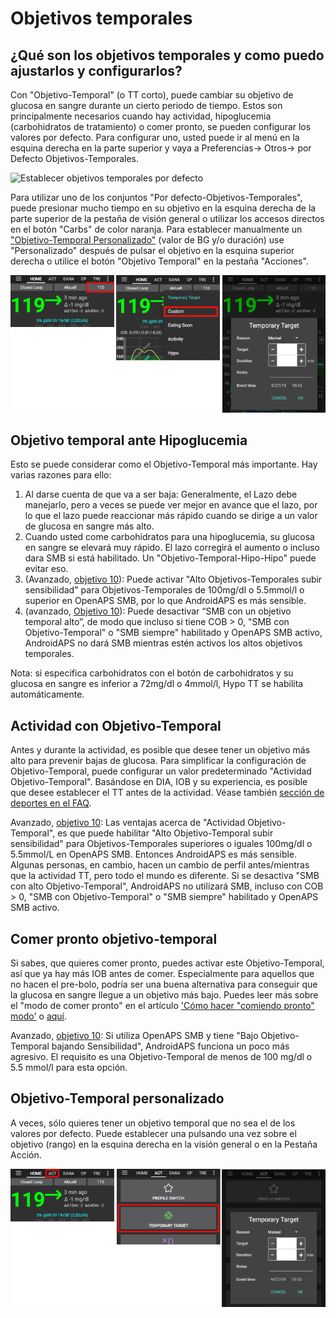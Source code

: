# Objetivos temporales

## ¿Qué son los objetivos temporales y como puedo ajustarlos y configurarlos?

Con "Objetivo-Temporal" (o TT corto), puede cambiar su objetivo de glucosa en sangre durante un cierto periodo de tiempo. Estos son principalmente necesarios cuando hay actividad, hipoglucemia (carbohidratos de tratamiento) o comer pronto, se pueden configurar los valores por defecto. Para configurar uno, usted puede ir al menú en la esquina derecha en la parte superior y vaya a Preferencias-> Otros-> por Defecto Objetivos-Temporales.

![Establecer objetivos temporales por defecto](../images/TempTarget_Default.png)

Para utilizar uno de los conjuntos "Por defecto-Objetivos-Temporales", puede presionar mucho tiempo en su objetivo en la esquina derecha de la parte superior de la pestaña de visión general o utilizar los accesos directos en el botón "Carbs" de color naranja. Para establecer manualmente un ["Objetivo-Temporal Personalizado"](../Usage/temptarget#custom-temp-target) (valor de BG y/o duración) use "Personalizado" después de pulsar el objetivo en la esquina superior derecha o utilice el botón "Objetivo Temporal" en la pestaña "Acciones".

![Establecer el objetivo temporal](../images/TempTarget_Set2.png)

## Objetivo temporal ante Hipoglucemia

Esto se puede considerar como el Objetivo-Temporal más importante. Hay varias razones para ello:

1. Al darse cuenta de que va a ser baja: Generalmente, el Lazo debe manejarlo, pero a veces se puede ver mejor en avance que el lazo, por lo que el lazo puede reaccionar más rápido cuando se dirige a un valor de glucosa en sangre más alto.
2. Cuando usted come carbohidratos para una hipoglucemia, su glucosa en sangre se elevará muy rápido. El lazo corregirá el aumento o incluso dara SMB si está habilitado. Un "Objetivo-Temporal-Hipo-Hipo" puede evitar eso. 
3. (Avanzado, [objetivo 10](../Usage/Objectives#objective-10-enabling-additional-oref1-features-for-daytime-use-such-as-super-micro-bolus-smb)): Puede activar "Alto Objetivos-Temporales subir sensibilidad" para Objetivos-Temporales de 100mg/dl o 5.5mmol/l o superior en OpenAPS SMB, por lo que AndroidAPS es más sensible.
4. (avanzado, [Objetivo 10](../Usage/Objectives#objective-10-enabling-additional-oref1-features-for-daytime-use-such-as-super-micro-bolus-smb)): Puede desactivar “SMB con un objetivo temporal alto”, de modo que incluso si tiene COB > 0, "SMB con Objetivo-Temporal" o "SMB siempre" habilitado y OpenAPS SMB activo, AndroidAPS no dará SMB mientras estén activos los altos objetivos temporales. 

Nota: si especifica carbohidratos con el botón de carbohidratos y su glucosa en sangre es inferior a 72mg/dl o 4mmol/l, Hypo TT se habilita automáticamente.

## Actividad con Objetivo-Temporal

Antes y durante la actividad, es posible que desee tener un objetivo más alto para prevenir bajas de glucosa. Para simplificar la configuración de Objetivo-Temporal, puede configurar un valor predeterminado "Actividad Objetivo-Temporal". Basándose en DIA, IOB y su experiencia, es posible que desee establecer el TT antes de la actividad. Véase también [sección de deportes en el FAQ](../Getting-Started/FAQ#sports).

Avanzado, [objetivo 10](../Usage/Objectives#objective-10-enabling-additional-oref1-features-for-daytime-use-such-as-super-micro-bolus-smb): Las ventajas acerca de "Actividad Objetivo-Temporal", es que puede habilitar "Alto Objetivo-Temporal subir sensibilidad" para Objetivos-Temporales superiores o iguales 100mg/dl o 5.5mmol/L en OpenAPS SMB. Entonces AndroidAPS es más sensible. Algunas personas, en cambio, hacen un cambio de perfil antes/mientras que la actividad TT, pero todo el mundo es diferente. Si se desactiva "SMB con alto Objetivo-Temporal", AndroidAPS no utilizará SMB, incluso con COB > 0, "SMB con Objetivo-Temporal" o "SMB siempre" habilitado y OpenAPS SMB activo.

## Comer pronto objetivo-temporal

Si sabes, que quieres comer pronto, puedes activar este Objetivo-Temporal, así que ya hay más IOB antes de comer. Especialmente para aquellos que no hacen el pre-bolo, podría ser una buena alternativa para conseguir que la glucosa en sangre llegue a un objetivo más bajo. Puedes leer más sobre el "modo de comer pronto" en el artículo ['Cómo hacer "comiendo pronto" modo'](https://diyps.org/2015/03/26/how-to-do-eating-soon-mode-diyps-lessons-learned/) o [aquí](https://diyps.org/tag/eating-soon-mode/).

Avanzado, [objetivo 10](../Usage/Objectives#objective-10-enabling-additional-oref1-features-for-daytime-use-such-as-super-micro-bolus-smb): Si utiliza OpenAPS SMB y tiene "Bajo Objetivo-Temporal bajando Sensibilidad", AndroidAPS funciona un poco más agresivo. El requisito es una Objetivo-Temporal de menos de 100 mg/dl o 5.5 mmol/l para esta opción.

## Objetivo-Temporal personalizado

A veces, sólo quieres tener un objetivo temporal que no sea el de los valores por defecto. Puede establecer una pulsando una vez sobre el objetivo (rango) en la esquina derecha en la visión general o en la Pestaña Acción.

![Establecer el objetivo temporal a través de la pestaña Acción](../images/TempTarget_ActionTab.png)